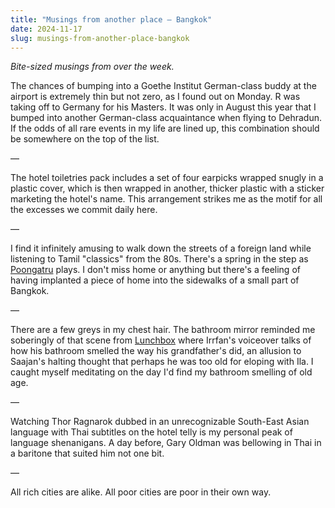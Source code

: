```yaml
---
title: "Musings from another place — Bangkok"
date: 2024-11-17
slug: musings-from-another-place-bangkok
---
```


_Bite-sized musings from over the week._

The chances of bumping into a Goethe Institut German-class buddy at the airport is extremely thin but not zero, as I found out on Monday. R was taking off to Germany for his Masters. It was only in August this year that I bumped into another German-class acquaintance when flying to Dehradun. If the odds of all rare events in my life are lined up, this combination should be somewhere on the top of the list.

&mdash;

The hotel toiletries pack includes a set of four earpicks wrapped snugly in a plastic cover, which is then wrapped in another, thicker plastic with a sticker marketing the hotel's name. This arrangement strikes me as the motif for all the excesses we commit daily here.

&mdash;

I find it infinitely amusing to walk down the streets of a foreign land while listening to Tamil "classics" from the 80s. There's a spring in the step as [Poongatru](https://www.youtube.com/watch?v=yC8-KwYmLAk) plays. I don't miss home or anything but there's a feeling of having implanted a piece of home into the sidewalks of a small part of Bangkok.

&mdash;

There are a few greys in my chest hair. The bathroom mirror reminded me soberingly of that scene from [Lunchbox](https://en.wikipedia.org/wiki/The_Lunchbox) where Irrfan's voiceover talks of how his bathroom smelled the way his grandfather's did, an allusion to Saajan's halting thought that perhaps he was too old for eloping with Ila. I caught myself meditating on the day I'd find my bathroom smelling of old age.

&mdash;

Watching Thor Ragnarok dubbed in an unrecognizable South-East Asian language with Thai subtitles on the hotel telly is my personal peak of language shenanigans. A day before, Gary Oldman was bellowing in Thai in a baritone that suited him not one bit.

&mdash;

All rich cities are alike. All poor cities are poor in their own way.
